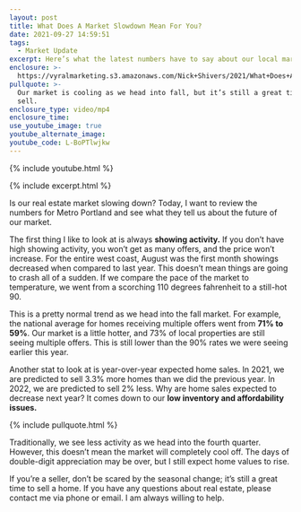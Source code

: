 ```yaml
---
layout: post
title: What Does A Market Slowdown Mean For You?
date: 2021-09-27 14:59:51
tags:
  - Market Update
excerpt: Here’s what the latest numbers have to say about our local market.
enclosure: >-
  https://vyralmarketing.s3.amazonaws.com/Nick+Shivers/2021/What+Does+A+Market+Slowdown+Mean+For+You_.mp4
pullquote: >-
  Our market is cooling as we head into fall, but it’s still a great time to
  sell. 
enclosure_type: video/mp4
enclosure_time:
use_youtube_image: true
youtube_alternate_image:
youtube_code: L-BoPTlwjkw
---
```

{% include youtube.html %}

{% include excerpt.html %}

Is our real estate market slowing down? Today, I want to review the numbers for Metro Portland and see what they tell us about the future of our market.&nbsp;

The first thing I like to look at is always **showing activity.** If you don’t have high showing activity, you won’t get as many offers, and the price won’t increase. For the entire west coast, August was the first month showings decreased when compared to last year. This doesn’t mean things are going to crash all of a sudden. If we compare the pace of the market to temperature, we went from a scorching 110 degrees fahrenheit to a still-hot 90.&nbsp;

This is a pretty normal trend as we head into the fall market. For example, the national average for homes receiving multiple offers went from **71% to 59%**. Our market is a little hotter, and 73% of local properties are still seeing multiple offers. This is still lower than the 90% rates we were seeing earlier this year.&nbsp;

Another stat to look at is year-over-year expected home sales. In 2021, we are predicted to sell 3.3% more homes than we did the previous year. In 2022, we are predicted to sell 2% less. Why are home sales expected to decrease next year? It comes down to our **low inventory and affordability issues.**

{% include pullquote.html %}

Traditionally, we see less activity as we head into the fourth quarter. However, this doesn’t mean the market will completely cool off. The days of double-digit appreciation may be over, but I still expect home values to rise.&nbsp;

If you’re a seller, don’t be scared by the seasonal change; it’s still a great time to sell a home. If you have any questions about real estate, please contact me via phone or email. I am always willing to help.
